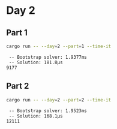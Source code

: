 # Day 2

## Part 1

```bash
cargo run -- --day=2 --part=1 --time-it
```

```text
 -- Bootstrap solver: 1.9377ms
 -- Solution: 181.8µs
9177
```

## Part 2

```bash
cargo run -- --day=2 --part=2 --time-it
```

```text
 -- Bootstrap solver: 1.9523ms
 -- Solution: 168.1µs
12111
```